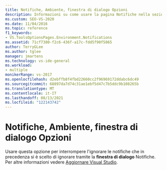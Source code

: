 ```yaml
---
title: Notifiche, Ambiente, finestra di dialogo Opzioni
description: Informazioni su come usare la pagina Notifiche nella sezione Ambiente per interrompere l'ignorare le notifiche che in precedenza si è scelto di ignorare tramite la finestra di dialogo Notifiche.
ms.custom: SEO-VS-2020
ms.date: 11/04/2016
ms.topic: reference
f1_keywords:
- VS.ToolsOptionsPages.Environment.Notifications
ms.assetid: 71cf7380-f2c6-436f-a17c-fdd5f90f5865
author: TerryGLee
ms.author: tglee
manager: jmartens
ms.technology: vs-ide-general
ms.workload:
- multiple
monikerRange: vs-2017
ms.openlocfilehash: d2ebffb8f4fbd22660cc2f96969172ddabc6dc49
ms.sourcegitcommit: 68897da7d74c31ae1ebf5d47c7b5ddc9b108265b
ms.translationtype: MT
ms.contentlocale: it-IT
ms.lasthandoff: 08/13/2021
ms.locfileid: "122143742"
---
```

# <a name="notifications-environment-options-dialog-box"></a>Notifiche, Ambiente, finestra di dialogo Opzioni

Usare questa opzione per interrompere l'ignorare le notifiche che in precedenza si è scelto di ignorare tramite la **finestra di dialogo** Notifiche. Per altre informazioni vedere [Aggiornare Visual Studio](../../install/update-visual-studio.md).